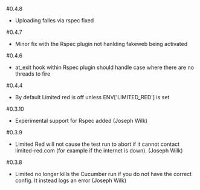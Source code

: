 #0.4.8
* Uploading failes via rspec fixed

#0.4.7
* Minor fix with the Rspec plugin not hanlding fakeweb being activated

#0.4.6
* at_exit hook within Rspec plugin should handle case where there are no threads to fire

#0.4.4
* By default Limited red is off unless ENV['LIMITED_RED'] is set

#0.3.10
* Experimental support for Rspec added (Joseph Wilk)

#0.3.9
* Limited Red will not cause the test run to abort if it cannot contact limited-red.com (for example if the internet is down). (Joseph Wilk) 

#0.3.8
* Limited no longer kills the Cucumber run if you do not have the correct config. It instead logs an error (Joseph Wilk)